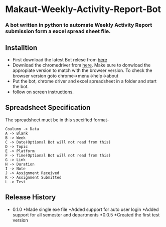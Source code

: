 # Makaut-Weekly-Activity-Report-Bot
### A bot written in python to automate Weekly Activity Report submission form a excel spread sheet file.

## Installtion
- First download the latest Bot relese from [here]()
- Download the chromedriver from [here](https://chromedriver.chromium.org/). Make sure to donwload the appropiate version to match with the browser version. To check the browser version goto chrome->menu->help->about
- Put the bot, chrome driver and excel spreadsheet in a folder and start the bot.
- follow on screen instructions.

## Spreadsheet Specification
The spreadsheet muct be in this specified format-
```
Coulumn -> Data
A -> Blank
B -> Week
C -> Date(Optional Bot will not read from this)
D -> Topic
E -> Platform
F -> Time(Optional Bot will not read from this)
G -> Link
H -> Duration
I -> Note
J -> Assignment Received
K -> Assignment Submitted
L -> Test

```


## Release History

* 0.1.0
    *Made single exe file
    *Added support for auto user login
    *Added support for all semester and departments
 *0.0.5
    *Created the first test version
    



